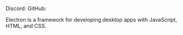 Discord: 
GitHub:



Electron is a framework for developing desktop apps with JavaScript, HTML, and CSS. 